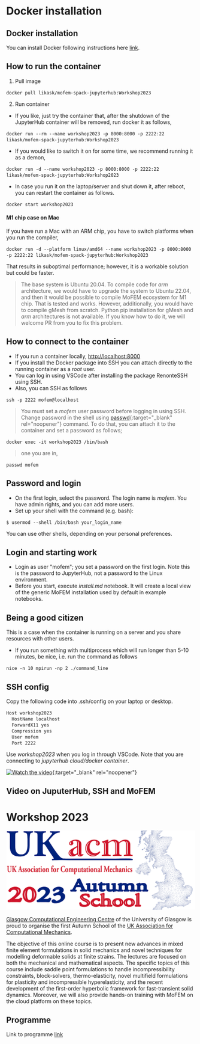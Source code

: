 # Docker installation

## Docker installation

You can install Docker following instructions here [link](https://docs.docker.com/engine/install/).

## How to run the container

1. Pull image
~~~~
docker pull likask/mofem-spack-jupyterhub:Workshop2023
~~~~
2. Run container
- If you like, just try the container that, after the shutdown of the JupyterHub container will be removed, run docker it as follows, 
~~~~
docker run --rm --name workshop2023 -p 8000:8000 -p 2222:22 likask/mofem-spack-jupyterhub:Workshop2023
~~~~
- If you would like to switch it on for some time, we recommend running it as a demon,
~~~~~
docker run -d --name workshop2023 -p 8000:8000 -p 2222:22 likask/mofem-spack-jupyterhub:Workshop2023
~~~~~
- In case you run it on the laptop/server and shut down it, after reboot, you can restart the container as follows.
~~~~~
docker start workshop2023
~~~~~

#### M1 chip case on Mac

If you have run a Mac with an ARM chip, you have to switch platforms when you run the compiler,
~~~~~~
docker run -d --platform linux/amd64 --name workshop2023 -p 8000:8000 -p 2222:22 likask/mofem-spack-jupyterhub:Workshop2023
~~~~~~
That results in suboptimal performance; however, it is a workable solution but could be faster. 

> The base system is Ubuntu 20.04. To compile code for *arm* architecture, we would have to upgrade the system to Ubuntu 22.04, and then it would be possible to compile MoFEM ecosystem for M1 chip. That is tested and works. However, additionally, you would have to compile gMesh from scratch. Python pip installation for gMesh and *arm* architectures is not available. If you know how to do it, we will welcome PR from you to fix this problem.

## How to connect to the container

- If you run a container locally, [http://localhost:8000](http://localhost:8000)
- If you install the Docker package into SSH you can attach directly to the running container as a *root* user.
- You can log in using VSCode after installing the package RenonteSSH using SSH.
- Also, you can SSH as follows
~~~~~
ssh -p 2222 mofem@localhost
~~~~~

> You must set a *mofem* user password before logging in using SSH. Change password in the shell using [passwd](https://man7.org/linux/man-pages/man1/passwd.1.html){:target="_blank" rel="noopener"} command. To do that, you can attach it to the container and set a password as follows;
~~~~
docker exec -it workshop2023 /bin/bash
~~~~
> one you are in,
~~~~
passwd mofem 
~~~~ 

## Password and login

- On the first login, select the password. The login name is *mofem*. You have admin rights, and you can add more users.
- Set up your shell with the command (e.g. bash):
~~~~
$ usermod --shell /bin/bash your_login_name
~~~~
You can use other shells, depending on your personal preferences.

## Login and starting work

- Login as user "mofem"; you set a password on the first login. Note this is the password to JupyterHub, not a password to the Linux environment.
- Before you start, execute *install.md* notebook. It will create a local view of the generic MoFEM installation used by default in example notebooks.

## Being a good citizen

This is a case when the container is running on a server and you share resources with other users.

- If you run something with multiprocess which will run longer than 5-10 minutes, be nice, i.e. run the command as follows
~~~~
nice -n 10 mpirun -np 2 ./command_line
~~~~

## SSH config

Copy the following code into .ssh/config on your laptop or desktop.
~~~~
Host workshop2023
  HostName localhost
  ForwardX11 yes
  Compression yes
  User mofem
  Port 2222
~~~~

Use *workshop2023* when you log in through VSCode. Note that you are connecting to *jupyterhub cloud/docker container*.

[![Watch the video](https://img.youtube.com/vi/xL3J8VHig68/hqdefault.jpg)](https://youtu.be/xL3J8VHig68){:target="_blank" rel="noopener"}

## Video on JuputerHub, SSH and MoFEM

# Workshop 2023

![WorkshopLogo2023](figures/WorkshopLogo2023.png)

[Glasgow Computational Engineering Centre](https://www.gla.ac.uk/research/az/gcec/) of the University of Glasgow  is proud to organise the first Autumn School of the [UK Association for Computational Mechanics](https://ukacm.org).

The objective of this online course is to present new advances in mixed finite element formulations in solid mechanics and novel techniques for modelling deformable solids at finite strains. The lectures are focused on both the mechanical and mathematical aspects.  The specific topics of this course include saddle point formulations to handle incompressibility constraints, block-solvers, thermo-elasticity, novel multifield formulations for plasticity and incompressible hyperelasticity, and the recent development of the first-order hyperbolic framework for fast-transient solid dynamics. Moreover, we will also provide hands-on training with MoFEM on the cloud platform on these topics.

## Programme

Link to programme [link](https://drive.google.com/file/d/17aD4O-mxYrhhLBaUtaC6G61ZZh1P1Dwy/view)

